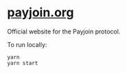 # [payjoin.org](https://payjoin.org)

Official website for the Payjoin protocol.

To run locally:
```shell
yarn
yarn start
```